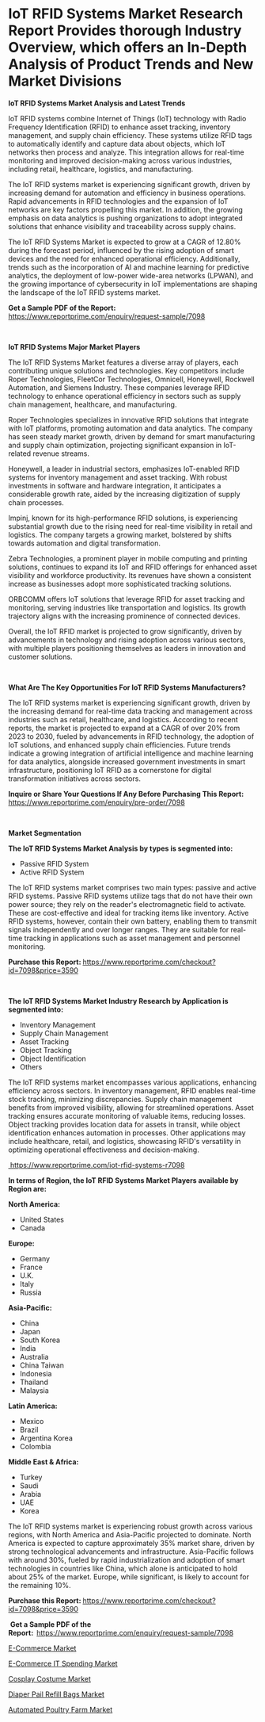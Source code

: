 <p><h1>IoT RFID Systems Market Research Report Provides thorough Industry Overview, which offers an In-Depth Analysis of Product Trends and New Market Divisions</h1></p><p><strong>IoT RFID Systems Market Analysis and Latest Trends</strong></p>
<p><p>IoT RFID systems combine Internet of Things (IoT) technology with Radio Frequency Identification (RFID) to enhance asset tracking, inventory management, and supply chain efficiency. These systems utilize RFID tags to automatically identify and capture data about objects, which IoT networks then process and analyze. This integration allows for real-time monitoring and improved decision-making across various industries, including retail, healthcare, logistics, and manufacturing.</p><p>The IoT RFID systems market is experiencing significant growth, driven by increasing demand for automation and efficiency in business operations. Rapid advancements in RFID technologies and the expansion of IoT networks are key factors propelling this market. In addition, the growing emphasis on data analytics is pushing organizations to adopt integrated solutions that enhance visibility and traceability across supply chains.</p><p>The IoT RFID Systems Market is expected to grow at a CAGR of 12.80% during the forecast period, influenced by the rising adoption of smart devices and the need for enhanced operational efficiency. Additionally, trends such as the incorporation of AI and machine learning for predictive analytics, the deployment of low-power wide-area networks (LPWAN), and the growing importance of cybersecurity in IoT implementations are shaping the landscape of the IoT RFID systems market.</p></p>
<p><strong>Get a Sample PDF of the Report:&nbsp;</strong> <a href="https://www.reportprime.com/enquiry/request-sample/7098">https://www.reportprime.com/enquiry/request-sample/7098</a></p>
<p>&nbsp;</p>
<p><strong>IoT RFID Systems Major Market Players</strong></p>
<p><p>The IoT RFID Systems Market features a diverse array of players, each contributing unique solutions and technologies. Key competitors include Roper Technologies, FleetCor Technologies, Omnicell, Honeywell, Rockwell Automation, and Siemens Industry. These companies leverage RFID technology to enhance operational efficiency in sectors such as supply chain management, healthcare, and manufacturing.</p><p>Roper Technologies specializes in innovative RFID solutions that integrate with IoT platforms, promoting automation and data analytics. The company has seen steady market growth, driven by demand for smart manufacturing and supply chain optimization, projecting significant expansion in IoT-related revenue streams.</p><p>Honeywell, a leader in industrial sectors, emphasizes IoT-enabled RFID systems for inventory management and asset tracking. With robust investments in software and hardware integration, it anticipates a considerable growth rate, aided by the increasing digitization of supply chain processes.</p><p>Impinj, known for its high-performance RFID solutions, is experiencing substantial growth due to the rising need for real-time visibility in retail and logistics. The company targets a growing market, bolstered by shifts towards automation and digital transformation.</p><p>Zebra Technologies, a prominent player in mobile computing and printing solutions, continues to expand its IoT and RFID offerings for enhanced asset visibility and workforce productivity. Its revenues have shown a consistent increase as businesses adopt more sophisticated tracking solutions.</p><p>ORBCOMM offers IoT solutions that leverage RFID for asset tracking and monitoring, serving industries like transportation and logistics. Its growth trajectory aligns with the increasing prominence of connected devices.</p><p>Overall, the IoT RFID market is projected to grow significantly, driven by advancements in technology and rising adoption across various sectors, with multiple players positioning themselves as leaders in innovation and customer solutions.</p></p>
<p>&nbsp;</p>
<p><strong>What Are The Key Opportunities For IoT RFID Systems Manufacturers?</strong></p>
<p><p>The IoT RFID systems market is experiencing significant growth, driven by the increasing demand for real-time data tracking and management across industries such as retail, healthcare, and logistics. According to recent reports, the market is projected to expand at a CAGR of over 20% from 2023 to 2030, fueled by advancements in RFID technology, the adoption of IoT solutions, and enhanced supply chain efficiencies. Future trends indicate a growing integration of artificial intelligence and machine learning for data analytics, alongside increased government investments in smart infrastructure, positioning IoT RFID as a cornerstone for digital transformation initiatives across sectors.</p></p>
<p><strong>Inquire or Share Your Questions If Any Before Purchasing This Report:</strong> <a href="https://www.reportprime.com/enquiry/pre-order/7098">https://www.reportprime.com/enquiry/pre-order/7098</a></p>
<p>&nbsp;</p>
<p><strong>Market Segmentation</strong></p>
<p><strong>The IoT RFID Systems Market Analysis by types is segmented into:</strong></p>
<p><ul><li>Passive RFID System</li><li>Active RFID System</li></ul></p>
<p><p>The IoT RFID systems market comprises two main types: passive and active RFID systems. Passive RFID systems utilize tags that do not have their own power source; they rely on the reader's electromagnetic field to activate. These are cost-effective and ideal for tracking items like inventory. Active RFID systems, however, contain their own battery, enabling them to transmit signals independently and over longer ranges. They are suitable for real-time tracking in applications such as asset management and personnel monitoring.</p></p>
<p><strong>Purchase this Report:&nbsp;</strong><a href="https://www.reportprime.com/checkout?id=7098&price=3590">https://www.reportprime.com/checkout?id=7098&price=3590</a></p>
<p>&nbsp;</p>
<p><strong>The IoT RFID Systems Market Industry Research by Application is segmented into:</strong></p>
<p><ul><li>Inventory Management</li><li>Supply Chain Management</li><li>Asset Tracking</li><li>Object Tracking</li><li>Object Identification</li><li>Others</li></ul></p>
<p><p>The IoT RFID systems market encompasses various applications, enhancing efficiency across sectors. In inventory management, RFID enables real-time stock tracking, minimizing discrepancies. Supply chain management benefits from improved visibility, allowing for streamlined operations. Asset tracking ensures accurate monitoring of valuable items, reducing losses. Object tracking provides location data for assets in transit, while object identification enhances automation in processes. Other applications may include healthcare, retail, and logistics, showcasing RFID's versatility in optimizing operational effectiveness and decision-making.</p></p>
<p><a href="https://www.reportprime.com/iot-rfid-systems-r7098">&nbsp;https://www.reportprime.com/iot-rfid-systems-r7098</a></p>
<p><strong>In terms of Region, the IoT RFID Systems Market Players available by Region are:</strong></p>
<p>
    <p> <strong> North America: </strong>
        <ul>
            <li>United States</li>
            <li>Canada</li>
        </ul>
        </p> 
    <p> <strong> Europe: </strong>
        <ul>
            <li>Germany</li>
            <li>France</li>
            <li>U.K.</li>
            <li>Italy</li>
            <li>Russia</li>
        </ul>
        </p> 
    <p> <strong> Asia-Pacific: </strong>
        <ul>
            <li>China</li>
            <li>Japan</li>
            <li>South Korea</li>
            <li>India</li>
            <li>Australia</li>
            <li>China Taiwan</li>
            <li>Indonesia</li>
            <li>Thailand</li>
            <li>Malaysia</li>
        </ul>
        </p> 
    <p> <strong> Latin America: </strong>
        <ul>
            <li>Mexico</li>
            <li>Brazil</li>
            <li>Argentina Korea</li>
            <li>Colombia</li>
        </ul>
        </p> 
    <p> <strong> Middle East & Africa: </strong>
        <ul>
            <li>Turkey</li>
            <li>Saudi</li>
            <li>Arabia</li>
            <li>UAE</li>
            <li>Korea</li>
        </ul>
    </p>
    </p>
<p><p>The IoT RFID systems market is experiencing robust growth across various regions, with North America and Asia-Pacific projected to dominate. North America is expected to capture approximately 35% market share, driven by strong technological advancements and infrastructure. Asia-Pacific follows with around 30%, fueled by rapid industrialization and adoption of smart technologies in countries like China, which alone is anticipated to hold about 25% of the market. Europe, while significant, is likely to account for the remaining 10%.</p></p>
<p><strong>Purchase this Report: </strong><a href="https://www.reportprime.com/checkout?id=7098&price=3590">https://www.reportprime.com/checkout?id=7098&price=3590</a></p>
<p>&nbsp;<strong>Get a Sample PDF of the Report:&nbsp;&nbsp;</strong><a href="https://www.reportprime.com/enquiry/request-sample/7098">https://www.reportprime.com/enquiry/request-sample/7098</a></p>
<p><strong></strong></p>
<p><p><a href="https://issuu.com/reportprime-2/docs/e-commerce-market-size-2030.pptx_2ce57fd9e1f512">E-Commerce Market</a></p><p><a href="https://issuu.com/reportprime-2/docs/e-commerce-it-spending-market-size-_b66d7d5a078b5d">E-Commerce IT Spending Market</a></p><p><a href="https://medium.com/@charlesporter2662/booming-cosplay-costume-market-sector-market-analysis-and-growth-projections-till-2031-fa7aa98eedcd">Cosplay Costume Market</a></p><p><a href="https://medium.com/@jjkh377/how-regional-markets-are-adapting-to-diaper-pail-refill-bags-market-innovations-e41c268aaf0d">Diaper Pail Refill Bags Market</a></p><p><a href="https://www.linkedin.com/pulse/global-automated-poultry-farm-market-opportunities-challenges2024-elx8e?trackingId=IOE%2BD272T%2Fm7ZHFSn2GYMA%3D%3D">Automated Poultry Farm Market</a></p></p>